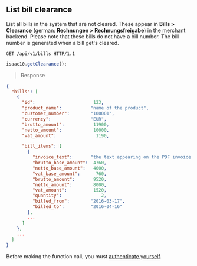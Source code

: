 ## List bill clearance

List all bills in the system that are not cleared. These appear in **Bills > Clearance** (german: **Rechnungen > Rechnungsfreigabe**) in the merchant backend. Please note that these bills do not have a bill number. The bill number is generated when a bill get's cleared.

```http
GET /api/v1/bills HTTP/1.1
```

```javascript
isaac10.getClearance();
```

> Response

```json
{
  "bills": [
    {
      "id":                      123,
      "product_name":           "name of the product",
      "customer_number":        "100001",
      "currency":               "EUR",
      "brutto_amount":           11900,
      "netto_amount":            10000,
      "vat_amount":               1190,

      "bill_items": [
        {
          "invoice_text":       "the text appearing on the PDF invoice document",
          "brutto_base_amount":  4760,
          "netto_base_amount":   4000,
          "vat_base_amount":      760,
          "brutto_amount":       9520,
          "netto_amount":        8000,
          "vat_amount":          1520,
          "quantity":               2,
          "billed_from":        "2016-03-17",
          "billed_to":          "2016-04-16"
        },
        ...
      ]
    },
    ...
  ]
}
```

<aside class="success">
Before making the function call, you must <a href="#merchant-authentication">authenticate yourself</a>.
</aside>
